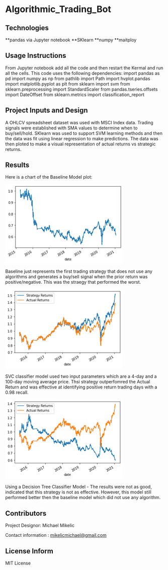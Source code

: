 # Algorithmic_Trading_Bot


## Technologies
**pandas via Jupyter notebook
**SKlearn
**numpy
**maitploy

## Usage Instructions

From Jupyter notebook add all the code and then restart the Kermal and run all the cells.  This code uses the following dependencies:
import pandas as pd
import numpy as np
from pathlib import Path
import hvplot.pandas
import matplotlib.pyplot as plt
from sklearn import svm
from sklearn.preprocessing import StandardScaler
from pandas.tseries.offsets import DateOffset
from sklearn.metrics import classification_report

## Project Inputs and Design

A OHLCV spreadsheet dataset was used with MSCI Index data.  Trading signals were established with SMA values to determine when to buy/sell/hold.  SKlearn was used to support SVM learning methods and then the data was fit using linear regression to make predictions.  The data was then ploted to make a visual representation of actual returns vs strategic returns.

## Results

Here is a chart of the Baseline Model plot:

![baselinechart](Resources/basechart.png)

Baseline just represents the first trading strategy that does not use any algorithms and generates a buy/sell signal when the prior return was positive/negative.  This was the straegy that performed the worst.  

![chart](Resources/actualvstrategy.png)

SVC classifier model used two input parameters which are a 4-day and a 100-day moving average price.  Thsi strategy outperfomred the Actual Return and was effective at identifying positive return trading days with a 0.98 recall.

![chart2](Resources/actualvstrategy2.png)

Using a Decision Tree Classifier Model - The results were not as good, indicated that this strategy is not as effective.  However, this model still performed better then the baseline model which did not use any algorithm.  


## Contributors
Project Designor:  Michael Mikelic

Contact information : mikelicmichael@gmail.com

## License Inform
MIT License